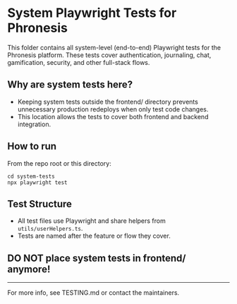 # System Playwright Tests for Phronesis

This folder contains all system-level (end-to-end) Playwright tests for the Phronesis platform. These tests cover authentication, journaling, chat, gamification, security, and other full-stack flows.

## Why are system tests here?
- Keeping system tests outside the frontend/ directory prevents unnecessary production redeploys when only test code changes.
- This location allows the tests to cover both frontend and backend integration.

## How to run
From the repo root or this directory:

```
cd system-tests
npx playwright test
```

## Test Structure
- All test files use Playwright and share helpers from `utils/userHelpers.ts`.
- Tests are named after the feature or flow they cover.

## DO NOT place system tests in frontend/ anymore!

---

For more info, see TESTING.md or contact the maintainers.
